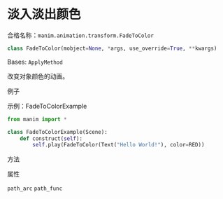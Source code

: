 # 淡入淡出颜色

合格名称：`manim.animation.transform.FadeToColor`

```py
class FadeToColor(mobject=None, *args, use_override=True, **kwargs)
```

Bases: `ApplyMethod`

改变对象颜色的动画。


例子

示例：FadeToColorExample

```py
from manim import *

class FadeToColorExample(Scene):
    def construct(self):
        self.play(FadeToColor(Text("Hello World!"), color=RED))
```


方法



属性

`path_arc`
`path_func`
